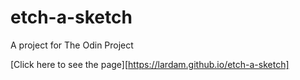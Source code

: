 # etch-a-sketch
A project for The Odin Project

[Click here to see the page][https://lardam.github.io/etch-a-sketch]